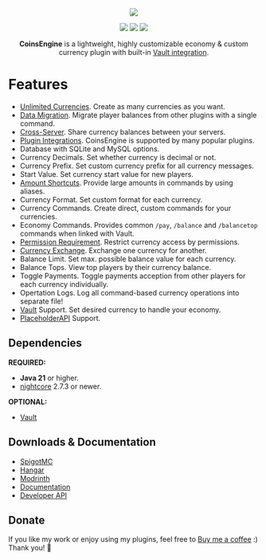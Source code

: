 <div align="center">
  <img src="https://nightexpressdev.com/img/coinsengine/logo.png">

<a href="https://discord.gg/EwNFGsnGaW"><img src="https://nightexpressdev.com/img/generic/btn_discord.png"></a>
<a href="https://ko-fi.com/nightexpress"><img src="https://nightexpressdev.com/img/generic/btn_donate.png"></a>
<a href="https://nightexpressdev.com/coinsengine/"><img src="https://nightexpressdev.com/img/generic/btn_wiki.png"></a>

**CoinsEngine** is a lightweight, highly customizable economy & custom currency plugin with built-in [Vault integration](https://nightexpressdev.com/coinsengine/hooks/vault/).
</div>

# Features
- [Unlimited Currencies](https://nightexpressdev.com/coinsengine/configuration/currencies/). Create as many currencies as you want.
- [Data Migration](https://nightexpressdev.com/coinsengine/migration/). Migrate player balances from other plugins with a single command.
- [Cross-Server](https://nightexpressdev.com/coinsengine/configuration/cross-server/). Share currency balances between your servers.
- [Plugin Integrations](https://nightexpressdev.com/coinsengine/hooks/plugins/). CoinsEngine is supported by many popular plugins.
- Database with SQLite and MySQL options.
- Currency Decimals. Set whether currency is decimal or not.
- Currency Prefix. Set custom currency prefix for all currency messages.
- Start Value. Set currency start value for new players.
- [Amount Shortcuts](https://nightexpressdev.com/nightcore/configuration/number-formation/#number-shortcuts). Provide large amounts in commands by using aliases.
- Currency Format. Set custom format for each currency.
- Currency Commands. Create direct, custom commands for your currencies.
- Economy Commands. Provides common `/pay`, `/balance` and `/balancetop` commands when linked with Vault.
- [Permission Requirement](https://nightexpressdev.com/coinsengine/permissions/). Restrict currency access by permissions.
- [Currency Exchange](https://nightexpressdev.com/coinsengine/configuration/exchange/). Exchange one currency for another.
- Balance Limit. Set max. possible balance value for each currency.
- Balance Tops. View top players by their currency balance.
- Toggle Payments. Toggle payments acception from other players for each currency individually.
- Opertation Logs. Log all command-based currency operations into separate file!
- [Vault](https://nightexpressdev.com/coinsengine/hooks/vault/) Support. Set desired currency to handle your economy.
- [PlaceholderAPI](https://nightexpressdev.com/coinsengine/hooks/placeholder_api/) Support.

## Dependencies
**REQUIRED:**
- **Java 21** or higher.
- [nightcore](https://nightexpressdev.com/nightcore/) 2.7.3 or newer.

**OPTIONAL:**
- [Vault](https://spigotmc.org/resources/34315/)

## Downloads & Documentation
- [SpigotMC](https://spigotmc.org/resources/84121/)
- [Hangar](https://hangar.papermc.io/NightExpress/CoinsEngine)
- [Modrinth](https://modrinth.com/plugin/coinsengine)
- [Documentation](https://nightexpressdev.com/coinsengine/)
- [Developer API](https://nightexpressdev.com/coinsengine/developer-api/)

## Donate
If you like my work or enjoy using my plugins, feel free to [Buy me a coffee](https://ko-fi.com/nightexpress) :) Thank you! 🧡
